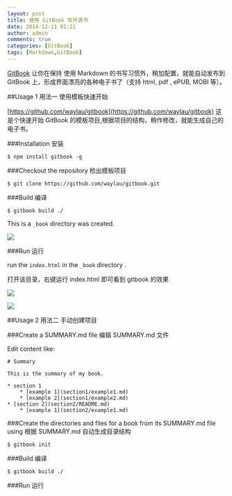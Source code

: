```yaml
---
layout: post
title: 使用 GitBook 写开源书
date: 2014-12-11 01:21
author: admin
comments: true
categories: [GitBook]
tags: [Markdown,GitBook]
---
```


[GitBook](http://www.gitbook.com/) 让你在保持 使用 Markdown 的书写习惯外，稍加配置，就能自动发布到 GitBook 上，形成界面漂亮的各种电子书了（支持 html, pdf , ePUB, MOBI 等）。

##Usage 1 用法一 使用模板快速开始

[https://github.com/waylau/gitbook](https://github.com/waylau/gitbook) 这是个快速开始 GitBook 的模板项目,根据项目的结构，稍作修改，就能生成自己的电子书。

###Installation 安装

    $ npm install gitbook -g
  	
###Checkout the repository 检出模板项目

    $ git clone https://github.com/waylau/gitbook.git
  
###Build 编译

	$ gitbook build ./
	
This is a `_book` directory was created.

![](http://99btgc01.info/uploads/2014/12/02%282%29.jpg)

###Run 运行

run the `index.html` in the `_book` directory .
 
打开该目录，右键运行 index.html 即可看到 gitbook 的效果

![](http://99btgc01.info/uploads/2014/12/03%282%29.jpg)

![](http://99btgc01.info/uploads/2014/12/04%282%29.jpg)

##Usage 2 用法二 手动创建项目

###Create a SUMMARY.md file 编辑 SUMMARY.md 文件

Edit content like:

	# Summary
	
	This is the summary of my book.
	
	* section 1
	    * [example 1](section1/example1.md)
	    * [example 2](section1/example2.md)
	* [section 2](section2/README.md)
	    * [example 1](section2/example1.md)
	   
###Create the directories and files for a book from its SUMMARY.md file using 根据 SUMMARY.md 自动生成目录结构

	$ gitbook init

###Build 编译

	$ gitbook build ./

###Run 运行